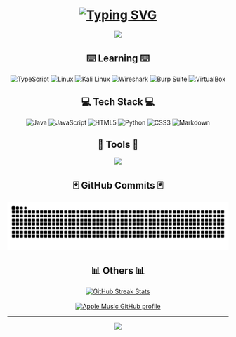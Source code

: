 <h1 align="center">
<a href="https://git.io/typing-svg">
<img src="https://readme-typing-svg.demolab.com?font=Fira+Code&center=true&pause=1000&color=F7F7F7&width=435&lines=++++++++Hi+%F0%9F%91%8B%2C+I'm+Matt%C3%A9o" alt="Typing SVG" /></a>
</h1>
  <p align="center">
  <a href="https://git.io/typing-svg">
    <img src="https://readme-typing-svg.demolab.com?font=Fira+Code&weight=600&size=15&pause=1000&color=F7F7F7&vCenter=true&width=500&height=60&lines=I'm+working+towards+becoming+a+cybersecurity+engineer." />
  </a>
  </p>
<div align="center">
<h2>⌨️ Learning ⌨️</h2>
<p align="center">
  <img src="https://img.shields.io/badge/typescript-%23007ACC.svg?style=for-the-badge&logo=typescript&logoColor=white" alt="TypeScript" />
  <img src="https://img.shields.io/badge/Linux-FCC624?style=for-the-badge&logo=linux&logoColor=black" alt="Linux" />
  <img src="https://img.shields.io/badge/Kali%20Linux-557C94?style=for-the-badge&logo=kalilinux&logoColor=white" alt="Kali Linux" />
  <img src="https://img.shields.io/badge/Wireshark-1679A7?style=for-the-badge&logo=wireshark&logoColor=white" alt="Wireshark" />
  <img src="https://img.shields.io/badge/Burp%20Suite-FF6633?style=for-the-badge&logo=burpsuite&logoColor=white" alt="Burp Suite" />
  <img src="https://img.shields.io/badge/VirtualBox-183A61?style=for-the-badge&logo=virtualbox&logoColor=white" alt="VirtualBox" />
</p>

</div>
<div align="center">
  <h2> 💻 Tech Stack 💻 </h2>
  <p align="center">
    <img src="https://img.shields.io/badge/java-%23ED8B00.svg?style=for-the-badge&logo=openjdk&logoColor=white" alt="Java" />
    <img src="https://img.shields.io/badge/javascript-%23323330.svg?style=for-the-badge&logo=javascript&logoColor=%23F7DF1E" alt="JavaScript" />
    <img src="https://img.shields.io/badge/html5-%23E34F26.svg?style=for-the-badge&logo=html5&logoColor=white" alt="HTML5" />
    <img src="https://img.shields.io/badge/python-3670A0?style=for-the-badge&logo=python&logoColor=ffdd54" alt="Python" />
    <img src="https://img.shields.io/badge/css3-%231572B6.svg?style=for-the-badge&logo=css3&logoColor=white" alt="CSS3" />
    <img src="https://img.shields.io/badge/markdown-%23000000.svg?style=for-the-badge&logo=markdown&logoColor=white" alt="Markdown" />
  </p>
  <div align="center">
<h2> 🔧 Tools 🔧 </h2>
  <p align="center">
  <a href="https://skillicons.dev">
    <img src="https://skillicons.dev/icons?i=idea,vscode&theme=dark" />
  </a>
</p>
<div align="center">
<h2>🃏 GitHub Commits 🃏 </h2>
<img alt="snake eating my contributions" src="https://raw.githubusercontent.com/fayzeen/fayzeen/output/github-contribution-grid-snake.svg" /> 
</div>
<div align="center">
  <h2> 📊 Others 📊 </h2>
  <a href="https://git.io/streak-stats">
    <img 
      src="https://github-readme-streak-stats.herokuapp.com/?user=Fayzeen&theme=dark&hide_border=false" 
      alt="GitHub Streak Stats" 
    />
  </a>
  <br /><br />
  <a href="https://music-profile.rayriffy.com">
    <img 
      src="https://music-profile.rayriffy.com/theme/dark.svg?uid=001620.076aa6980fe44b5f838ab4368de2a418.1159" 
      alt="Apple Music GitHub profile" 
    />
  </a>
</div>

---
[![](https://visitcount.itsvg.in/api?id=Fayzeen&icon=0&color=0)](https://visitcount.itsvg.in)

